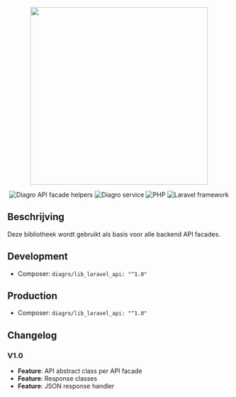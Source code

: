 <p align="center"><a href="https://laravel.com" target="_blank"><img src="https://diagro.be/assets/img/diagro-logo.svg" width="400"></a></p>

<p align="center">
<img src="https://img.shields.io/badge/project-lib_laravel_api-yellowgreen" alt="Diagro API facade helpers">
<img src="https://img.shields.io/badge/type-library-informational" alt="Diagro service">
<img src="https://img.shields.io/badge/php-8.0-blueviolet" alt="PHP">
<img src="https://img.shields.io/badge/laravel-8.67-red" alt="Laravel framework">
</p>

## Beschrijving

Deze bibliotheek wordt gebruikt als basis voor alle backend API facades. 

## Development

* Composer: `diagro/lib_laravel_api: "^1.0"`

## Production

* Composer: `diagro/lib_laravel_api: "^1.0"`

## Changelog

### V1.0

* **Feature**: API abstract class per API facade
* **Feature**: Response classes
* **Feature**: JSON response handler
